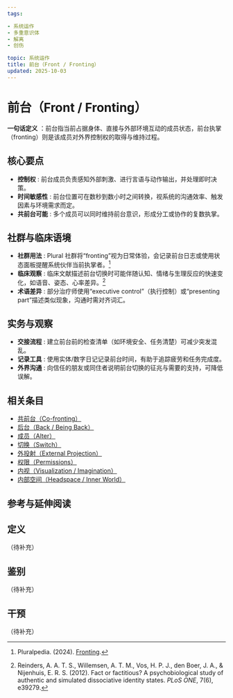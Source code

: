 ```yaml
---
tags:

- 系统运作
- 多重意识体
- 解离
- 创伤

topic: 系统运作
title: 前台（Front / Fronting）
updated: 2025-10-03
---
```


# 前台（Front / Fronting）

**一句话定义** ：前台指当前占据身体、直接与外部环境互动的成员状态，前台执掌（fronting）则是该成员对外界控制权的取得与维持过程。

## 核心要点

- **控制权** : 前台成员负责感知外部刺激、进行言语与动作输出，并处理即时决策。
- **时间敏感性** : 前台位置可在数秒到数小时之间转换，视系统的沟通效率、触发因素与环境需求而定。
- **共前台可能** : 多个成员可以同时维持前台意识，形成分工或协作的复数执掌。

## 社群与临床语境

- **社群用法** : Plural 社群将“fronting”视为日常体验，会记录前台日志或使用状态面板提醒系统伙伴当前执掌者。[^pluralpedia-front]
- **临床观察** : 临床文献描述前台切换时可能伴随认知、情绪与生理反应的快速变化，如语音、姿态、心率差异。[^reinders2012]
- **术语差异** : 部分治疗师使用“executive control”（执行控制）或“presenting part”描述类似现象，沟通时需对齐词汇。

## 实务与观察

- **交接流程** : 建立前台前的检查清单（如环境安全、任务清楚）可减少突发混乱。
- **记录工具** : 使用实体/数字日记记录前台时间，有助于追踪疲劳和任务完成度。
- **外界沟通** : 向信任的朋友或同住者说明前台切换的征兆与需要的支持，可降低误解。

## 相关条目

- [共前台（Co-fronting）](Co-Fronting.md)
- [后台（Back / Being Back）](Back-Being-Back.md)
- [成员（Alter）](Alter.md)
- [切换（Switch）](Switch.md)
- [外投射（External Projection）](External-Projection.md)
- [权限（Permissions）](Permissions.md)
- [内视（Visualization / Imagination）](Visualization-Imagination.md)
- [内部空间（Headspace / Inner World）](Headspace-Inner-World.md)

## 参考与延伸阅读

[^pluralpedia-front]: Pluralpedia. (2024). [Fronting](https://pluralpedia.org/w/Fronting).
[^reinders2012]: Reinders, A. A. T. S., Willemsen, A. T. M., Vos, H. P. J., den Boer, J. A., & Nijenhuis, E. R. S. (2012). Fact or factitious? A psychobiological study of authentic and simulated dissociative identity states. *PLoS ONE*, 7(6), e39279.

## 定义

（待补充）

## 鉴别

（待补充）

## 干预

（待补充）
